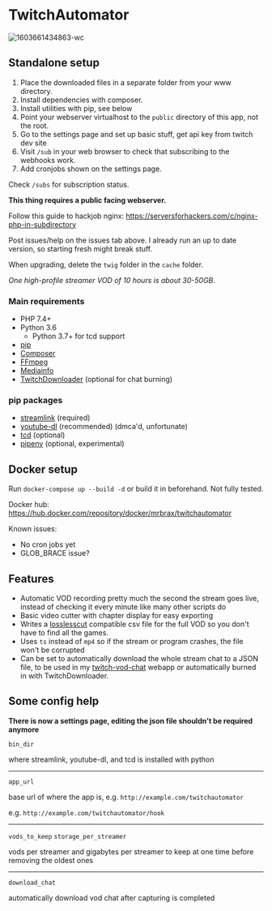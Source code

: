 # TwitchAutomator

![1603661434863-wc](https://user-images.githubusercontent.com/1517911/97119662-fe1b0a80-1711-11eb-8f40-20c1690a01c9.png)

## Standalone setup

1. Place the downloaded files in a separate folder from your www directory.
2. Install dependencies with composer.
3. Install utilities with pip, see below
4. Point your webserver virtualhost to the `public` directory of this app, not the root.
5. Go to the settings page and set up basic stuff, get api key from twitch dev site
6. Visit `/sub` in your web browser to check that subscribing to the webhooks work.
7. Add cronjobs shown on the settings page.

Check `/subs` for subscription status.

**This thing requires a public facing webserver.**

Follow this guide to hackjob nginx: https://serversforhackers.com/c/nginx-php-in-subdirectory

Post issues/help on the issues tab above. I already run an up to date version, so starting fresh might break stuff.

When upgrading, delete the `twig` folder in the `cache` folder.

*One high-profile streamer VOD of 10 hours is about 30-50GB.*

### Main requirements
- PHP 7.4+
- Python 3.6
    - Python 3.7+ for tcd support
- [pip](https://pypi.org/project/pip/)
- [Composer](https://getcomposer.org/)
- [FFmpeg](https://ffmpeg.org/download.html)
- [Mediainfo](https://mediaarea.net/en/MediaInfo)
- [TwitchDownloader](https://github.com/lay295/TwitchDownloader) (optional for chat burning)

### pip packages
- [streamlink](https://github.com/streamlink/streamlink) (required)
- [youtube-dl](https://github.com/ytdl-org/youtube-dl) (recommended) (dmca'd, unfortunate)
- [tcd](https://pypi.org/project/tcd/) (optional)
- [pipenv](https://github.com/pypa/pipenv) (optional, experimental)

## Docker setup

Run `docker-compose up --build -d` or build it in beforehand. Not fully tested.

Docker hub: https://hub.docker.com/repository/docker/mrbrax/twitchautomator

Known issues:
- No cron jobs yet
- GLOB_BRACE issue?

## Features
- Automatic VOD recording pretty much the second the stream goes live, instead of checking it every minute like many other scripts do
- Basic video cutter with chapter display for easy exporting
- Writes a [losslesscut](https://github.com/mifi/lossless-cut/) compatible csv file for the full VOD so you don't have to find all the games.
- Uses `ts` instead of `mp4` so if the stream or program crashes, the file won't be corrupted
- Can be set to automatically download the whole stream chat to a JSON file, to be used in my [twitch-vod-chat](https://github.com/MrBrax/twitch-vod-chat) webapp or automatically burned in with TwitchDownloader.

## Some config help

**There is now a settings page, editing the json file shouldn't be required anymore**

`bin_dir`

where streamlink, youtube-dl, and tcd is installed with python

---
`app_url`

base url of where the app is, e.g. `http://example.com/twitchautomator`

e.g. `http://example.com/twitchautomator/hook`

---
`vods_to_keep`
`storage_per_streamer`

vods per streamer and gigabytes per streamer to keep at one time before removing the oldest ones

---
`download_chat`

automatically download vod chat after capturing is completed
